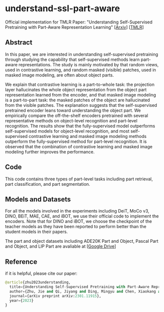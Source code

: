 # understand-ssl-part-aware
Official implementation for TMLR Paper: "Understanding Self-Supervised Pretraining with Part-Aware Representation Learning" [[Arxiv](https://arxiv.org/abs/2301.11915)] [[TMLR](https://openreview.net/pdf?id=HP7Qpui5YE)]

## Abstract
In this paper, we are interested in understanding self-supervised pretraining through studying
the capability that self-supervised methods learn part-aware representations. The study is
mainly motivated by that random views, used in contrastive learning, and random masked
(visible) patches, used in masked image modeling, are often about object parts.

We explain that contrastive learning is a part-to-whole task: the projection layer hallucinates
the whole object representation from the object part representation learned from the encoder,
and that masked image modeling is a part-to-part task: the masked patches of the object
are hallucinated from the visible patches. The explanation suggests that the self-supervised
pretrained encoder leans toward understanding the object part. We empirically compare
the off-the-shelf encoders pretrained with several representative methods on object-level
recognition and part-level recognition. The results show that the fully-supervised model
outperforms self-supervised models for object-level recognition, and most self-supervised
contrastive learning and masked image modeling methods outperform the fully-supervised
method for part-level recognition. It is observed that the combination of contrastive learning
and masked image modeling further improves the performance.

## Code
This code contains three types of part-level tasks including part retrieval, part classification, and part segmentation. 

## Models and Datasets

For all the models involved in the experiments including DeiT, MoCo v3, DINO, BEiT, MAE, CAE, and iBOT, we use their official code to implement the encoders. Note that
for DINO and iBOT, we choose the checkpoint of the teacher models as they have been reported to perform
better than the student models in their papers.

The part and object datasets including ADE20K Part and Object, Pascal Part and Object, and LIP Part are avaliable at [[Google Drive](https://drive.google.com/drive/folders/1JSNzbxc9MBpNIhMRP8Vd0FFk7K5hC65q?usp=sharing)]


## Reference 

if it is helpful, please cite our paper:
```python
@article{zhu2023understanding,
  title={Understanding Self-Supervised Pretraining with Part-Aware Representation Learning},
  author={Zhu, Jie and Qi, Jiyang and Ding, Mingyu and Chen, Xiaokang and Luo, Ping and Wang, Xinggang and Liu, Wenyu and Wang, Leye and Wang, Jingdong},
  journal={arXiv preprint arXiv:2301.11915},
  year={2023}
}
```





